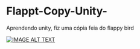 # Flappt-Copy-Unity-
Aprendendo unity, fiz uma cópia feia do flappy bird


[![IMAGE ALT TEXT](http://img.youtube.com/vi/OxmG48LQOTk/0.jpg)](http://www.youtube.com/watch?v=OxmG48LQOTk "Flappy Copia")
